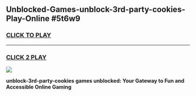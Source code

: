 
## Unblocked-Games-unblock-3rd-party-cookies-Play-Online #5t6w9
<h3>
<a href="https://news.freeplayer.one?title=unblock-3rd-party-cookies&ref=3">CLICK TO PLAY</a></h3>
<hr>

<h3>
<a href="https://news.freeplayer.one?title=unblock-3rd-party-cookies&ref=3">CLICK 2 PLAY</a>
  
</h3>

<a href="https://news.freeplayer.one?title=unblock-3rd-party-cookies&ref=3"><img src="https://clearcache.store/games.png"></a>


**unblock-3rd-party-cookies games unblocked: Your Gateway to Fun and Accessible Online Gaming**
